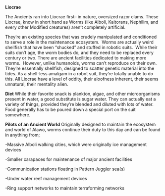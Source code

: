 **Liocrae**

The Ancients ran into Liocrae first– in nature, oversized razor clams. These Liocrae, know in short hand as Worms (like Alboli, Kaltorans, Nephilim, and every other Modified creatures) aren’t completely artificial.

They’re an existing species that was crudely manipulated and conditioned to serve a role in the maintenance ecosystem.  Worms are actually weird shellfish that have been “shucked” and stuffed in robotic suits.  While their suits don’t age, the worm bodies do, and they need to be replaced every century or two. There are ancient facilities dedicated to making more worms.  However, unlike humanoids, worms can’t reproduce on their own. They’re essentially shellfish, designed to scatter genetic material into the tides. As a shell-less amalgam in a robot suit, they’re totally unable to do this. All Liocrae have a level of oddity, their aloofness inherent, their seems unnatural, their mentality alien.

**Diet**
While their favorite snack is plankton, algae, and other microorganisms present in water, a good substitute is sugar water. They can actually eat a variety of things, provided they’re blended and diluted with lots of water. Food generally has to be poured down a special port on the suit somewhere.

**Pilots of an Ancient World**
Originally designed to maintain the ecosystem and world of Alawo, worms continue their duty to this day and can be found in anything from;

-Massive Alboli walking cities, which were originally ice management devices

-Smaller carapaces for maintenance of major ancient facilities

-Communication stations floating in Pattern Juggler sea(s)

-Under water reef management devices

-Ring support networks to maintain terraforming networks